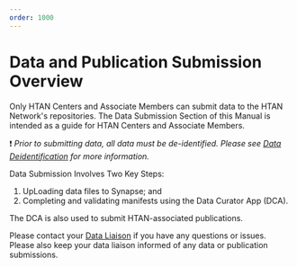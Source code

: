 ```yaml
---
order: 1000
---
```


# Data and Publication Submission Overview
Only HTAN Centers and Associate Members can submit data to the HTAN Network's repositories. The Data Submission Section of this Manual is intended as a guide for HTAN Centers and Associate Members.

:exclamation: *Prior to submitting data, all data must be de-identified.  Please see [Data Deidentification](../data_pub_submission/Data_Deidentification.md) for more information.*

Data Submission Involves Two Key Steps:
1. UpLoading data files to Synapse; and
2. Completing and validating manifests using the Data Curator App (DCA).

The DCA is also used to submit HTAN-associated publications. 

Please contact your [Data Liaison](../data_pub_submission/Data_Liaisons.md) if you have any questions or issues.  Please also keep your data liaison informed of any data or publication submissions.